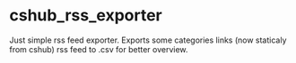 # cshub_rss_exporter
Just simple rss feed exporter. Exports some categories links (now staticaly from cshub) rss feed to .csv for better overview.

